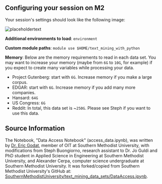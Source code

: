 ## Configuring your session on M2

Your session's settings should look like the following image: 

![placeholdertext](https://github.com/stephbuon/digital-history/blob/master/images/data_team_fields.png?raw=true)

__Additional environments to load__: `environment`

__Custom module paths__: `module use $HOME/text_mining_with_python`

__Memory__: 
Below are the memory requirements to read in each data set. You may want to increase your memory (maybe from `6G` to `10G`, for example) if you expect to create many variables while processing your data. 
- Project Gutenberg: start with `6G`. Increase memory if you make a large corpus.
- EDGAR: start with `6G`. Increase memory if you add many more companies. 
- Hansard: `64G`
- US Congress: `6G`
- Reddit: In total, this data set is ~`250G`. Please see Steph if you want to use this data. 


## Source Information

The Notebook, "Data Access Notebook" (access_data.ipynb), was written by [Dr. Eric Godat](https://github.com/egodat), member of OIT at Southern Methodist University, with modifications from Steph Buongiorno, research assistant to Dr. Jo Guldi and PhD student in Applied Science in Engineering at Southern Methodist University, and Alexander Cerpa, computer science undergraduate at Southern Methodist University. It was forked/copied from Southern Methodist University's GitHub at: [SouthernMethodistUniversity/text_mining_data_sets/DataAccess.ipynb](https://github.com/SouthernMethodistUniversity/text_mining_data_sets/blob/master/DataAccess.ipynb).
